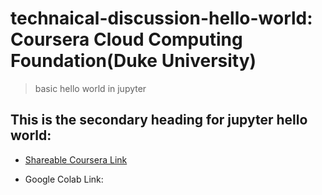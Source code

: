 # technaical-discussion-hello-world: Coursera Cloud Computing Foundation(Duke University)

>basic hello world in jupyter


## This is the secondary heading for jupyter hello world:

* [Shareable Coursera Link](https://hub.coursera-apps.org:443/connect/sharedtxtwspzl?forceRefresh=false)

* Google Colab Link: 
